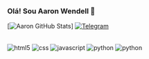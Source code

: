 ### Olá! Sou Aaron Wendell 👋 
[![Aaron GitHub Stats](https://github-readme-stats.vercel.app/api/top-langs/?tsuna10vongola={tsuna10vongola}&theme=dracula)]
[![Telegram](https://img.shields.io/badge/Telegram-2CA5E0?style=for-the-badge&logo=telegram&logoColor=white)](https://t.me/Tsuna10vongola)
<div style="display: inline-block"><br>
  <img align="center" alt="html5" src="https://img.shields.io/badge/HTML-239120?style=for-the-badge&logo=html5&logoColor=white">
  <img align="center" alt="css" src="https://img.shields.io/badge/CSS-239120?&style=for-the-badge&logo=css3&logoColor=white">
  <img align="center" alt="javascript" src="https://img.shields.io/badge/JavaScript-323330?style=for-the-badge&logo=javascript&logoColor=F7DF1E">
  <img align="center" alt="python" src="https://img.shields.io/badge/Python-14354C?style=for-the-badge&logo=python&logoColor=white">
  <img align="center" alt="python" src="https://img.shields.io/badge/Bootstrap-563D7C?style=for-the-badge&logo=bootstrap&logoColor=white">
</div>

